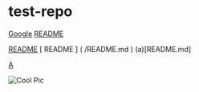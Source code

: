 # test-repo
<a href="https://google.com">Google</a>
<a href="/README.md">README</a>

[README](README.md)
  [ README ]  (  /README.md )
(a)[README.md]


[A](../../../../../..)

![Cool Pic](pexels-uğurcan-özmen-8090526.jpg "Pic!")
